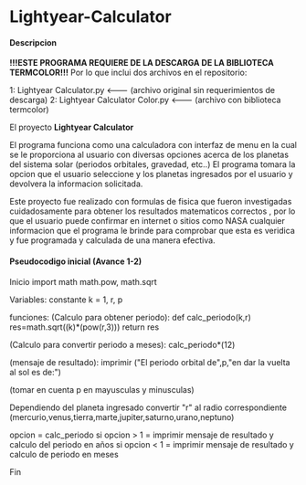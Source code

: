 # Lightyear-Calculator
#### Descripcion

**!!!ESTE PROGRAMA REQUIERE DE LA DESCARGA DE LA BIBLIOTECA TERMCOLOR!!!**
Por lo que inclui dos archivos en el repositorio:

1: Lightyear Calculator.py <--- (archivo original sin requerimientos de descarga)
2: Lightyear Calculator Color.py <--- (archivo con biblioteca termcolor)

El proyecto **Lightyear Calculator**

El programa funciona como una calculadora con interfaz de menu
en la cual se le proporciona al usuario con diversas opciones 
acerca de los planetas del sistema solar (periodos orbitales,
gravedad, etc..)
El programa tomara la opcion que el usuario seleccione y los 
planetas ingresados por el usuario y devolvera la informacion
solicitada.

Este proyecto fue realizado con formulas de fisica que fueron investigadas cuidadosamente para obtener los resultados matematicos correctos 
, por lo que el usuario puede confirmar en internet o sitios como NASA cualquier informacion que el programa le brinde para comprobar que esta es veridica y fue programada y calculada de una manera efectiva.





#### Pseudocodigo inicial (Avance 1-2)
Inicio
import math
math.pow, math.sqrt

Variables:
constante k = 1, r, p

funciones:
(Calculo para obtener periodo):
def calc_periodo(k,r)
 res=math.sqrt((k)*(pow(r,3)))
  return res

(Calculo para convertir periodo a meses):
calc_periodo*(12)

(mensaje de resultado):
imprimir ("El periodo orbital de",p,"en dar la vuelta al sol es de:")

(tomar en cuenta p en mayusculas y minusculas)

Dependiendo del planeta ingresado convertir "r" al radio correspondiente
(mercurio,venus,tierra,marte,jupiter,saturno,urano,neptuno)

opcion = calc_periodo
si opcion > 1 = imprimir mensaje de resultado y calculo del periodo en años
si opcion < 1 = imprimir mensaje de resultado y calculo de periodo en meses
  
Fin
